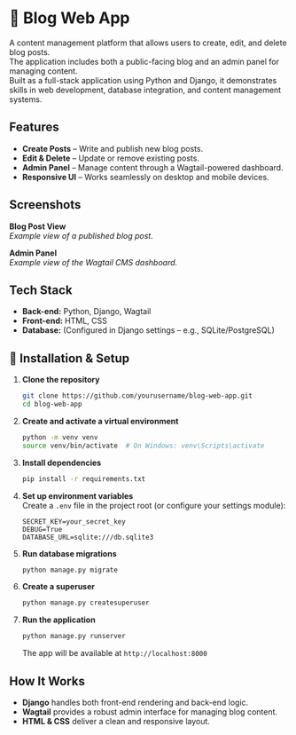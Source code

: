 # 📝 Blog Web App

A content management platform that allows users to create, edit, and delete blog posts.  
The application includes both a public-facing blog and an admin panel for managing content.  
Built as a full-stack application using Python and Django, it demonstrates skills in web development, database integration, and content management systems.

## Features

- **Create Posts** – Write and publish new blog posts.  
- **Edit & Delete** – Update or remove existing posts.  
- **Admin Panel** – Manage content through a Wagtail-powered dashboard.  
- **Responsive UI** – Works seamlessly on desktop and mobile devices.

## Screenshots

**Blog Post View**  
_Example view of a published blog post._

**Admin Panel**  
_Example view of the Wagtail CMS dashboard._

## Tech Stack

- **Back-end:** Python, Django, Wagtail  
- **Front-end:** HTML, CSS  
- **Database:** (Configured in Django settings – e.g., SQLite/PostgreSQL)  

## 🚀 Installation & Setup

1. **Clone the repository**
   ```bash
   git clone https://github.com/yourusername/blog-web-app.git
   cd blog-web-app
   ```

2. **Create and activate a virtual environment**
   ```bash
   python -m venv venv
   source venv/bin/activate  # On Windows: venv\Scripts\activate
   ```

3. **Install dependencies**
   ```bash
   pip install -r requirements.txt
   ```

4. **Set up environment variables**  
   Create a `.env` file in the project root (or configure your settings module):
   ```env
   SECRET_KEY=your_secret_key
   DEBUG=True
   DATABASE_URL=sqlite:///db.sqlite3
   ```

5. **Run database migrations**
   ```bash
   python manage.py migrate
   ```

6. **Create a superuser**
   ```bash
   python manage.py createsuperuser
   ```

7. **Run the application**
   ```bash
   python manage.py runserver
   ```
   The app will be available at `http://localhost:8000`

## How It Works

- **Django** handles both front-end rendering and back-end logic.  
- **Wagtail** provides a robust admin interface for managing blog content.  
- **HTML & CSS** deliver a clean and responsive layout.  

